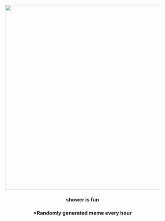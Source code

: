 <p align="center">
        <img src="https://i.redd.it/q003mpgqdo391.gif" width="600" height="600">
        </p>
        <h3 align="center">shower is fun</h3>
        <h3 align="center">*Randomly generated meme every hour</h3>
    